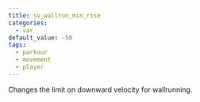 ```yaml
---
title: sv_wallrun_min_rise
categories:
  - var
default_value: -50
tags:
  - parkour
  - movement
  - player
---
```


Changes the limit on downward velocity for wallrunning.
